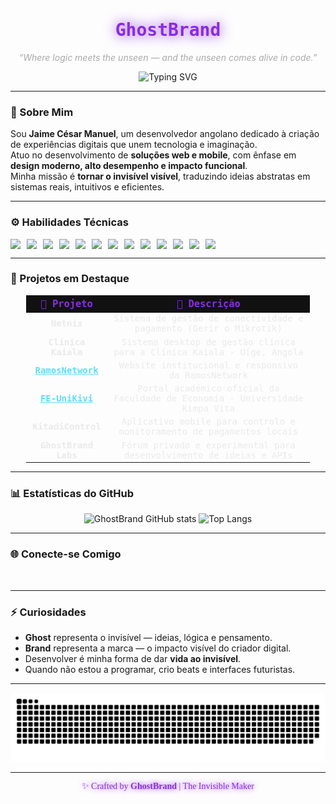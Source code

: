 <!-- 🌑 GHOSTBRAND README - CYBER REBORN EDITION -->

<h1 align="center" style="font-family:'Consolas', monospace; color:#8A2BE2; text-shadow:0 0 20px #8A2BE2;">
  <i class="fa-solid fa-ghost"></i> GhostBrand
</h1>

<p align="center" style="color:#aaa; font-style:italic;">
  “Where logic meets the unseen — and the unseen comes alive in code.”
</p>

<div align="center">
  <img src="https://readme-typing-svg.herokuapp.com?font=JetBrains+Mono&size=20&duration=4000&pause=1200&color=8A2BE2&center=true&vCenter=true&width=600&lines=Full+Stack+Developer+%7C+Tech+Artist;Creating+Surreal+Digital+Experiences;Code+is+my+canvas." alt="Typing SVG" />
</div>

---

### 🧠 Sobre Mim
Sou **Jaime César Manuel**, um desenvolvedor angolano dedicado à criação de experiências digitais que unem tecnologia e imaginação.  
Atuo no desenvolvimento de **soluções web e mobile**, com ênfase em **design moderno, alto desempenho e impacto funcional**.  
Minha missão é **tornar o invisível visível**, traduzindo ideias abstratas em sistemas reais, intuitivos e eficientes.


---

### ⚙️ Habilidades Técnicas

<div align="center" style="display:flex; flex-wrap:wrap; gap:10px;">
  <img src="https://img.shields.io/badge/HTML5-E34F26?style=for-the-badge&logo=html5&logoColor=white" />
  <img src="https://img.shields.io/badge/CSS3-1572B6?style=for-the-badge&logo=css3&logoColor=white" />
  <img src="https://img.shields.io/badge/JavaScript-F7DF1E?style=for-the-badge&logo=javascript&logoColor=black" />
  <img src="https://img.shields.io/badge/TypeScript-007ACC?style=for-the-badge&logo=typescript&logoColor=white" />
  <img src="https://img.shields.io/badge/React.js-20232A?style=for-the-badge&logo=react&logoColor=61DAFB" />
  <img src="https://img.shields.io/badge/React%20Native-20232A?style=for-the-badge&logo=react&logoColor=61DAFB" />
  <img src="https://img.shields.io/badge/Node.js-43853D?style=for-the-badge&logo=node.js&logoColor=white" />
  <img src="https://img.shields.io/badge/PHP-777BB4?style=for-the-badge&logo=php&logoColor=white" />
  <img src="https://img.shields.io/badge/MySQL-4479A1?style=for-the-badge&logo=mysql&logoColor=white" />
  <img src="https://img.shields.io/badge/SQL%20Server-CC2927?style=for-the-badge&logo=microsoftsqlserver&logoColor=white" />
  <img src="https://img.shields.io/badge/MongoDB-47A248?style=for-the-badge&logo=mongodb&logoColor=white" />
  <img src="https://img.shields.io/badge/Prisma-2D3748?style=for-the-badge&logo=prisma&logoColor=white" />
  <img src="https://img.shields.io/badge/Docker-2496ED?style=for-the-badge&logo=docker&logoColor=white" />
</div>

---

### 🚀 Projetos em Destaque

<div align="center">

<table style="width:90%; border-collapse:collapse; text-align:center; font-family:'JetBrains Mono', monospace; color:#EAEAEA;">
  <thead style="background-color:#111;">
    <tr style="color:#8A2BE2; font-weight:bold; font-size:1.1em;">
      <th>💠 Projeto</th>
      <th>🧾 Descrição</th>
    </tr>
  </thead>
  <tbody>
    <tr>
      <td><i class="fa-solid fa-wifi"></i> <strong>Netnix</strong></td>
      <td>Sistema de gestão de conectividade e pagamento (Gerir o Mikrotik)</td>
    </tr>
    <tr>
      <td><i class="fa-solid fa-briefcase-medical"></i> <strong>Clínica Kaiala</strong></td>
      <td>Sistema desktop de gestão clínica para a Clínica Kaiala - Uíge, Angola</td>
    </tr>
    <tr>
      <td><i class="fa-solid fa-globe"></i> <strong><a href="https://ramosnetwork.ao/" style="color:#61DAFB;">RamosNetwork</a></strong></td>
      <td>Website institucional e responsivo da RamosNetwork</td>
    </tr>
    <tr>
      <td><i class="fa-solid fa-university"></i> <strong><a href="https://fe-unikivi.net/" style="color:#61DAFB;">FE-UniKivi</a></strong></td>
      <td>Portal académico oficial da Faculdade de Economia - Universidade Kimpa Vita</td>
    </tr>
    <tr>
      <td><i class="fa-solid fa-mobile-screen"></i> <strong>KitadiControl</strong></td>
      <td>Aplicativo mobile para controlo e monitoramento de pagamentos locais</td>
    </tr>
    <tr>
      <td><i class="fa-solid fa-lock"></i> <strong>GhostBrand Labs</strong></td>
      <td>Fórum privado e experimental para desenvolvimento de ideias e APIs</td>
    </tr>
  </tbody>
</table>

</div>

---

### 📊 Estatísticas do GitHub

<div align="center">

![GhostBrand GitHub stats](https://github-readme-stats.vercel.app/api?username=ghostbrand&show_icons=true&theme=radical&hide_border=true&title_color=8A2BE2&icon_color=8A2BE2)
![Top Langs](https://github-readme-stats.vercel.app/api/top-langs/?username=ghostbrand&layout=compact&theme=radical&hide_border=true&title_color=8A2BE2)

</div>

---

### 🌐 Conecte-se Comigo

<div align="center">

<a href="https://www.linkedin.com/in/jaime-césar-b7773a230" target="_blank"><i class="fa-brands fa-linkedin fa-2x" style="color:#0A66C2; margin:10px;"></i></a>
<a href="https://www.facebook.com/share/1a9WmpBzcQ/?mibextid=wwXIfr" target="_blank"><i class="fa-brands fa-facebook fa-2x" style="color:#1877F2; margin:10px;"></i></a>
<a href="mailto:jaimecesarmanuel58@gmail.com" target="_blank"><i class="fa-solid fa-envelope fa-2x" style="color:#EA4335; margin:10px;"></i></a>
<a href="https://wa.me/244924056067?text=Ol%C3%A1%20GhostBrand!%20Vim%20pelo%20GitHub%20e%20quero%20conversar." target="_blank"><i class="fa-brands fa-whatsapp fa-2x" style="color:#25D366; margin:10px;"></i></a>

</div>

---

### ⚡ Curiosidades

- <i class="fa-solid fa-ghost"></i> **Ghost** representa o invisível — ideias, lógica e pensamento.  
- <i class="fa-solid fa-bolt"></i> **Brand** representa a marca — o impacto visível do criador digital.  
- <i class="fa-solid fa-code"></i> Desenvolver é minha forma de dar **vida ao invisível**.  
- <i class="fa-solid fa-headphones"></i> Quando não estou a programar, crio beats e interfaces futuristas.

---

<div align="center">
  <img src="https://raw.githubusercontent.com/Platane/snk/output/github-contribution-grid-snake.svg" alt="GhostBrand Snake Animation" />
</div>

---

<div align="center">
  <p style="font-size:14px; color:#8A2BE2; font-family:Consolas; text-shadow:0 0 10px #8A2BE2;">
    ✨ Crafted by <strong>GhostBrand</strong> | The Invisible Maker
  </p>
</div>

 

<link rel="stylesheet" href="https://cdnjs.cloudflare.com/ajax/libs/font-awesome/6.5.0/css/all.min.css">
